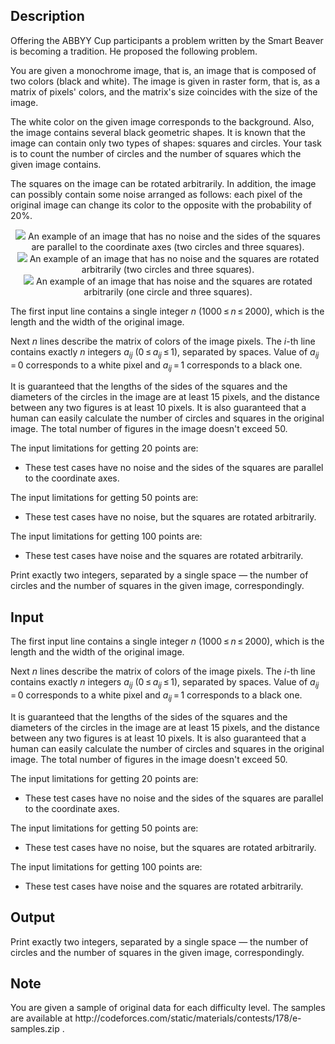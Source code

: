 ## Description

<div><p>Offering the ABBYY Cup participants a problem written by the Smart Beaver is becoming a tradition. He proposed the following problem.</p><p>You are given a monochrome image, that is, an image that is composed of two colors (black and white). The image is given in raster form, that is, as a matrix of pixels' colors, and the matrix's size coincides with the size of the image.</p><p>The white color on the given image corresponds to the background. Also, the image contains several black geometric shapes. It is known that the image can contain only two types of shapes: squares and circles. Your task is to count the number of circles and the number of squares which the given image contains.</p><p>The squares on the image can be rotated arbitrarily. In addition, the image can possibly contain some noise arranged as follows: each pixel of the original image can change its color to the opposite with the probability of <span class="tex-span">20</span>%.</p><center> <img class="tex-graphics" src="file://QNPTxcQb.png" style="max-width: 100.0%;max-height: 100.0%;"> <span class="tex-font-size-script"> An example of an image that has no noise and the sides of the squares are parallel to the coordinate axes (two circles and three squares). </span> </center><center> <img class="tex-graphics" src="file://iDZIJ4oZ.png" style="max-width: 100.0%;max-height: 100.0%;"> <span class="tex-font-size-script"> An example of an image that has no noise and the squares are rotated arbitrarily (two circles and three squares). </span> </center><center> <img class="tex-graphics" src="file://Y0KBh6RV.png" style="max-width: 100.0%;max-height: 100.0%;"> <span class="tex-font-size-script"> An example of an image that has noise and the squares are rotated arbitrarily (one circle and three squares). </span> </center></div><div class="input-specification"><p>The first input line contains a single integer <span class="tex-span"><i>n</i></span> (<span class="tex-span">1000 ≤ <i>n</i> ≤ 2000</span>), which is the length and the width of the original image. </p><p>Next <span class="tex-span"><i>n</i></span> lines describe the matrix of colors of the image pixels. The <span class="tex-span"><i>i</i></span>-th line contains exactly <span class="tex-span"><i>n</i></span> integers <span class="tex-span"><i>a</i><sub class="lower-index"><i>ij</i></sub></span> (<span class="tex-span">0 ≤ <i>a</i><sub class="lower-index"><i>ij</i></sub> ≤ 1</span>), separated by spaces. Value of <span class="tex-span"><i>a</i><sub class="lower-index"><i>ij</i></sub> = 0</span> corresponds to a white pixel and <span class="tex-span"><i>a</i><sub class="lower-index"><i>ij</i></sub> = 1</span> corresponds to a black one. </p><p>It is guaranteed that the lengths of the sides of the squares and the diameters of the circles in the image are at least 15 pixels, and the distance between any two figures is at least 10 pixels. It is also guaranteed that a human can easily calculate the number of circles and squares in the original image. The total number of figures in the image doesn't exceed 50.</p><p>The input limitations for getting 20 points are: </p><ul> <li> These test cases have no noise and the sides of the squares are parallel to the coordinate axes. </li></ul><p>The input limitations for getting 50 points are: </p><ul> <li> These test cases have no noise, but the squares are rotated arbitrarily. </li></ul><p>The input limitations for getting 100 points are: </p><ul> <li> These test cases have noise and the squares are rotated arbitrarily. </li></ul></div><div class="output-specification"><p>Print exactly two integers, separated by a single space — the number of circles and the number of squares in the given image, correspondingly.</p></div>

## Input

<p>The first input line contains a single integer <span class="tex-span"><i>n</i></span> (<span class="tex-span">1000 ≤ <i>n</i> ≤ 2000</span>), which is the length and the width of the original image. </p><p>Next <span class="tex-span"><i>n</i></span> lines describe the matrix of colors of the image pixels. The <span class="tex-span"><i>i</i></span>-th line contains exactly <span class="tex-span"><i>n</i></span> integers <span class="tex-span"><i>a</i><sub class="lower-index"><i>ij</i></sub></span> (<span class="tex-span">0 ≤ <i>a</i><sub class="lower-index"><i>ij</i></sub> ≤ 1</span>), separated by spaces. Value of <span class="tex-span"><i>a</i><sub class="lower-index"><i>ij</i></sub> = 0</span> corresponds to a white pixel and <span class="tex-span"><i>a</i><sub class="lower-index"><i>ij</i></sub> = 1</span> corresponds to a black one. </p><p>It is guaranteed that the lengths of the sides of the squares and the diameters of the circles in the image are at least 15 pixels, and the distance between any two figures is at least 10 pixels. It is also guaranteed that a human can easily calculate the number of circles and squares in the original image. The total number of figures in the image doesn't exceed 50.</p><p>The input limitations for getting 20 points are: </p><ul> <li> These test cases have no noise and the sides of the squares are parallel to the coordinate axes. </li></ul><p>The input limitations for getting 50 points are: </p><ul> <li> These test cases have no noise, but the squares are rotated arbitrarily. </li></ul><p>The input limitations for getting 100 points are: </p><ul> <li> These test cases have noise and the squares are rotated arbitrarily. </li></ul>

## Output

<p>Print exactly two integers, separated by a single space — the number of circles and the number of squares in the given image, correspondingly.</p>

## Note

<p>You are given a sample of original data for each difficulty level. The samples are available at <span class="tex-font-style-tt">http://codeforces.com/static/materials/contests/178/e-samples.zip</span> .</p>
